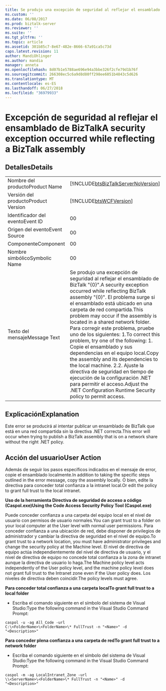 ```yaml
---
title: Se produjo una excepción de seguridad al reflejar el ensamblado de BizTalk | Microsoft Docs
ms.custom: ''
ms.date: 06/08/2017
ms.prod: biztalk-server
ms.reviewer: ''
ms.suite: ''
ms.tgt_pltfrm: ''
ms.topic: article
ms.assetid: 301b85c7-8e67-482e-8666-67a91ca5c73d
caps.latest.revision: 11
author: MandiOhlinger
ms.author: mandia
manager: anneta
ms.openlocfilehash: 8d07b1e5788ae696e94a3bbe326f2cfe79d1b76f
ms.sourcegitcommit: 266308ec5c6a9d8d80ff298ee6051b4843c5d626
ms.translationtype: MT
ms.contentlocale: es-ES
ms.lasthandoff: 06/27/2018
ms.locfileid: "36979933"
---
```

# <a name="a-security-exception-occurred-while-reflecting-a-biztalk-assembly"></a><span data-ttu-id="b45e2-102">Excepción de seguridad al reflejar el ensamblado de BizTalk</span><span class="sxs-lookup"><span data-stu-id="b45e2-102">A security exception occurred while reflecting a BizTalk assembly</span></span>
## <a name="details"></a><span data-ttu-id="b45e2-103">Detalles</span><span class="sxs-lookup"><span data-stu-id="b45e2-103">Details</span></span>  
  
|                 |                                                                                                                                                                                                                                                                                                                                                    |
|-----------------|----------------------------------------------------------------------------------------------------------------------------------------------------------------------------------------------------------------------------------------------------------------------------------------------------------------------------------------------------|
|  <span data-ttu-id="b45e2-104">Nombre del producto</span><span class="sxs-lookup"><span data-stu-id="b45e2-104">Product Name</span></span>   |                                                                                                                                 [!INCLUDE[btsBizTalkServerNoVersion](../includes/btsbiztalkservernoversion-md.md)]                                                                                                                                 |
| <span data-ttu-id="b45e2-105">Versión del producto</span><span class="sxs-lookup"><span data-stu-id="b45e2-105">Product Version</span></span> |                                                                                                                                             [!INCLUDE[btsWCFVersion](../includes/btswcfversion-md.md)]                                                                                                                                             |
|    <span data-ttu-id="b45e2-106">Identificador del evento</span><span class="sxs-lookup"><span data-stu-id="b45e2-106">Event ID</span></span>     |                                                                                                                                                                         <span data-ttu-id="b45e2-107">0</span><span class="sxs-lookup"><span data-stu-id="b45e2-107">0</span></span>                                                                                                                                                                          |
|  <span data-ttu-id="b45e2-108">Origen del evento</span><span class="sxs-lookup"><span data-stu-id="b45e2-108">Event Source</span></span>   |                                                                                                                                                                         <span data-ttu-id="b45e2-109">0</span><span class="sxs-lookup"><span data-stu-id="b45e2-109">0</span></span>                                                                                                                                                                          |
|    <span data-ttu-id="b45e2-110">Componente</span><span class="sxs-lookup"><span data-stu-id="b45e2-110">Component</span></span>    |                                                                                                                                                                         <span data-ttu-id="b45e2-111">0</span><span class="sxs-lookup"><span data-stu-id="b45e2-111">0</span></span>                                                                                                                                                                          |
|  <span data-ttu-id="b45e2-112">Nombre simbólico</span><span class="sxs-lookup"><span data-stu-id="b45e2-112">Symbolic Name</span></span>  |                                                                                                                                                                         <span data-ttu-id="b45e2-113">0</span><span class="sxs-lookup"><span data-stu-id="b45e2-113">0</span></span>                                                                                                                                                                          |
|  <span data-ttu-id="b45e2-114">Texto del mensaje</span><span class="sxs-lookup"><span data-stu-id="b45e2-114">Message Text</span></span>   | <span data-ttu-id="b45e2-115">Se produjo una excepción de seguridad al reflejar el ensamblado de BizTalk "{0}".</span><span class="sxs-lookup"><span data-stu-id="b45e2-115">A security exception occurred while reflecting BizTalk assembly "{0}".</span></span> <span data-ttu-id="b45e2-116">El problema surge si el ensamblado está ubicado en una carpeta de red compartida.</span><span class="sxs-lookup"><span data-stu-id="b45e2-116">This problem may occur if the assembly is located in a shared network folder.</span></span> <span data-ttu-id="b45e2-117">Para corregir este problema, pruebe uno de los siguientes: 1.</span><span class="sxs-lookup"><span data-stu-id="b45e2-117">To correct this problem, try one of the following: 1.</span></span> <span data-ttu-id="b45e2-118">Copie el ensamblado y sus dependencias en el equipo local.</span><span class="sxs-lookup"><span data-stu-id="b45e2-118">Copy the assembly and its dependencies to the local machine.</span></span> <span data-ttu-id="b45e2-119">2.</span><span class="sxs-lookup"><span data-stu-id="b45e2-119">2.</span></span> <span data-ttu-id="b45e2-120">Ajuste la directiva de seguridad en tiempo de ejecución de la configuración .NET para permitir el acceso.</span><span class="sxs-lookup"><span data-stu-id="b45e2-120">Adjust the .NET Configuration Runtime Security policy to permit access.</span></span> |
  
## <a name="explanation"></a><span data-ttu-id="b45e2-121">Explicación</span><span class="sxs-lookup"><span data-stu-id="b45e2-121">Explanation</span></span>  
 <span data-ttu-id="b45e2-122">Este error se producirá al intentar publicar un ensamblado de BizTalk que está en una red compartida sin la directiva .NET correcta.</span><span class="sxs-lookup"><span data-stu-id="b45e2-122">This error will occur when trying to publish a BizTalk assembly that is on a network share without the right .NET policy.</span></span>  
  
## <a name="user-action"></a><span data-ttu-id="b45e2-123">Acción del usuario</span><span class="sxs-lookup"><span data-stu-id="b45e2-123">User Action</span></span>  
 <span data-ttu-id="b45e2-124">Además de seguir los pasos específicos indicados en el mensaje de error, copie el ensamblado localmente.</span><span class="sxs-lookup"><span data-stu-id="b45e2-124">In addition to taking the specific steps outlined in the error message, copy the assembly locally.</span></span> <span data-ttu-id="b45e2-125">O bien, edite la directiva para conceder total confianza a la intranet local.</span><span class="sxs-lookup"><span data-stu-id="b45e2-125">Or edit the policy to grant full trust to the local intranet.</span></span>  
  
 <span data-ttu-id="b45e2-126">**Uso de la herramienta Directiva de seguridad de acceso a código (Caspol.exe)**</span><span class="sxs-lookup"><span data-stu-id="b45e2-126">**Using the Code Access Security Policy Tool (Caspol.exe)**</span></span>  
  
 <span data-ttu-id="b45e2-127">Puede conceder confianza a una carpeta del equipo local en el nivel de usuario con permisos de usuario normales.</span><span class="sxs-lookup"><span data-stu-id="b45e2-127">You can grant trust to a folder on your local computer at the User level with normal user permissions.</span></span> <span data-ttu-id="b45e2-128">Para conceder confianza a una ubicación de red, debe disponer de privilegios de administrador y cambiar la directiva de seguridad en el nivel de equipo.</span><span class="sxs-lookup"><span data-stu-id="b45e2-128">To grant trust to a network location, you must have administrator privileges and change the security policy at the Machine level.</span></span> <span data-ttu-id="b45e2-129">El nivel de directiva de equipo actúa independientemente del nivel de directiva de usuario, y el nivel de directiva de equipo no concede total confianza a la zona de intranet aunque la directiva de usuario lo haga.</span><span class="sxs-lookup"><span data-stu-id="b45e2-129">The Machine policy level acts independently of the User policy level, and the machine policy level does not grant full trust to the Intranet zone even if the User policy does.</span></span> <span data-ttu-id="b45e2-130">Los niveles de directiva deben coincidir.</span><span class="sxs-lookup"><span data-stu-id="b45e2-130">The policy levels must agree.</span></span>  
  
 <span data-ttu-id="b45e2-131">**Para conceder total confianza a una carpeta local**</span><span class="sxs-lookup"><span data-stu-id="b45e2-131">**To grant full trust to a local folder**</span></span>  
  
-   <span data-ttu-id="b45e2-132">Escriba el comando siguiente en el símbolo del sistema de Visual Studio:</span><span class="sxs-lookup"><span data-stu-id="b45e2-132">Type the following command in the Visual Studio Command Prompt:</span></span>  
  
```  
caspol -u -ag All_Code -url   
C:\<FolderName>\<FolderName>\* FullTrust -n "<Name>" -d  
"<Description>"  
```  
  
 <span data-ttu-id="b45e2-133">**Para conceder plena confianza a una carpeta de red**</span><span class="sxs-lookup"><span data-stu-id="b45e2-133">**To grant full trust to a network folder**</span></span>  
  
-   <span data-ttu-id="b45e2-134">Escriba el comando siguiente en el símbolo del sistema de Visual Studio:</span><span class="sxs-lookup"><span data-stu-id="b45e2-134">Type the following command in the Visual Studio Command Prompt:</span></span>  
  
```  
caspol -m -ag LocalIntranet_Zone -url   
\\<ServerName>\<FolderName>\* FullTrust -n "<Name>" -d   
"<Description>"  
```